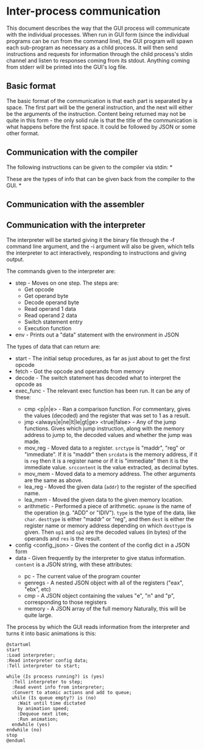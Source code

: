# Inter-process communication
This document describes the way that the GUI process will communicate with the individual processes. When run in GUI
form (since the individual programs can be run from the command line), the GUI program will spawn each sub-program as
necessary as a child process. It will then send instructions and requests for information through the child process's
stdin channel and listen to responses coming from its stdout. Anything coming from stderr will be printed into the GUI's
log file. 

## Basic format
The basic format of the communication is that each part is separated by a space. The first part will be the general
instruction, and the next will either be the arguments of the instruction. Content being returned may not be quite in
this form - the only solid rule is that the title of the communication is what happens before the first space. It could
be followed by JSON or some other format.

## Communication with the compiler
The following instructions can be given to the compiler via stdin:
* 

These are the types of info that can be given back from the compiler to the GUI.
* 

## Communication with the assembler

## Communication with the interpreter
The interpreter will be started giving it the binary file through the -f command line argument, and the -i argument will
also be given, which tells the interpreter to act interactively, responding to instructions and giving output.

The commands given to the interpreter are:
* step - Moves on one step. The steps are:
  * Get opcode
  * Get operand byte
  * Decode operand byte
  * Read operand 1 data
  * Read operand 2 data
  * Switch statement entry
  * Execution function
* env - Prints out a "data" statement with the environment in JSON

The types of data that can return are:
* start - The initial setup procedures, as far as just about to get the first opcode
* fetch <pc> <opcode> <opbyte> <operand1> <operand2> - Got the opcode and operands from memory
* decode <chosen> - The switch statement has decoded what to interpret the opcode as
* exec_func <funcname> <args> - The relevant exec function has been run. It can be any of these:
  * cmp <val1> <val2> <p|n|e> - Ran a comparison function. For commentary, gives the values (decoded) and the register
    that was set to 1 as a result.
  * jmp <always|e|ne|lt|le|gt|ge> <addr> <val1> <val2> <true|false> - Any of the jump functions. Gives which jump
    instruction, along with the memory address to jump to, the decoded values and whether the jump was made.
  * mov_reg <regname> <size> <srctype> <srcdata> <srccontent> - Moved data to a register. `srctype` is "maddr",  "reg" or
    "immediate". If it is "maddr" then `srcdata` is the memory address, if it is `reg` then it is a register name or if
    it is "immediate" then it is the immediate value. `srccontent` is the value extracted, as decimal bytes. 
  * mov_mem <destaddr> <size> <srctype> <srcdata> <srccontent> - Moved data to a memory address. The other arguments are
    the same as above.
  * lea_reg <regname> <addr> - Moved the given data (`addr`) to the register of the specified name. 
  * lea_mem <destaddr> <addr> - Moved the given data to the given memory location.
  * arithmetic <opname> <type> <desttype> <dest> <op1> <op2> <res> - Performed a piece of arithmetic. `opname` is the
    name of the operation (e.g. "ADD" or "IDIV"). `type` is the type of the data, like `char`. `desttype` is either
    "maddr" or "reg", and then `dest` is either the register name or memory address depending on which `desttype` is
    given. Then `op1` and `op2` are the decoded values (in bytes) of the operands and `res` is the result.
* config <config_json> - Gives the content of the config dict in a JSON form
* data <content> - Given frequently by the interpreter to give status information. `content` is a JSON string,
  with these attributes:
  * pc - The current value of the program counter
  * genregs - A nested JSON object with all of the registers ("eax", "ebx", etc)
  * cmp - A JSON object containing the values "e", "n" and "p", corresponding to those registers
  * memory - A JSON array of the full memory
  Naturally, this will be quite large.

The process by which the GUI reads information from the interpreter and turns it into basic animations is this:
```plantuml
@startuml
start
:Load interpreter;
:Read interpreter config data;
:Tell interpreter to start;

while (Is process running?) is (yes)
  :Tell interpreter to step;
  :Read event info from interpreter;
  :Convert to atomic actions and add to queue;
  while (Is queue empty?) is (no)
    :Wait until time dictated
    by animation speed;
    :Dequeue next item;
    :Run animation;
  endwhile (yes)
endwhile (no)
stop
@enduml
```
